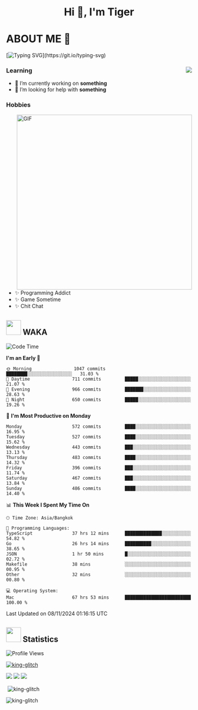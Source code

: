 <h1 align="center">Hi 👋, I'm Tiger</h1>




# ABOUT ME 💬

[![Typing SVG](https://readme-typing-svg.herokuapp.com?color=22F771&vCenter=true&lines=A+perssionate+developer+from+nowhere.)](https://git.io/typing-svg)

<div>
 <img align="right" src="https://spotify-github-profile.vercel.app/api/view?uid=12129734423&cover_image=false&theme=default&bar_color=22d016&bar_color_cover=true" />
 <h3>Learning</h3>
 
 <ul>
  <li>🔭 I’m currently working on <b>something</b></li>
  <li>🤝 I’m looking for help with <b>something</b></li>
 </ul>
 
</div>
<div>
 <h3>Hobbies</h3>
 <img align="right" height="475px"  alt="GIF" src="https://i.pinimg.com/originals/1f/b7/db/1fb7dbee557e5ed509f7517da8a84d58.gif" />
 <ul>
  <li>✨ Programming Addict</li>
  <li>✨ Game Sometime</li>
  <li>✨ Chit Chat</li>
 </ul>
 
</div>



## <img height="40" src="https://raw.githubusercontent.com/innng/innng/master/assets/kyubey.gif"/> WAKA

<!--START_SECTION:waka-->
![Code Time](http://img.shields.io/badge/Code%20Time-2%2C824%20hrs%2059%20mins-blue)

**I'm an Early 🐤** 

```text
🌞 Morning                1047 commits        ████████░░░░░░░░░░░░░░░░░   31.03 % 
🌆 Daytime                711 commits         █████░░░░░░░░░░░░░░░░░░░░   21.07 % 
🌃 Evening                966 commits         ███████░░░░░░░░░░░░░░░░░░   28.63 % 
🌙 Night                  650 commits         █████░░░░░░░░░░░░░░░░░░░░   19.26 % 
```
📅 **I'm Most Productive on Monday** 

```text
Monday                   572 commits         ████░░░░░░░░░░░░░░░░░░░░░   16.95 % 
Tuesday                  527 commits         ████░░░░░░░░░░░░░░░░░░░░░   15.62 % 
Wednesday                443 commits         ███░░░░░░░░░░░░░░░░░░░░░░   13.13 % 
Thursday                 483 commits         ████░░░░░░░░░░░░░░░░░░░░░   14.32 % 
Friday                   396 commits         ███░░░░░░░░░░░░░░░░░░░░░░   11.74 % 
Saturday                 467 commits         ███░░░░░░░░░░░░░░░░░░░░░░   13.84 % 
Sunday                   486 commits         ████░░░░░░░░░░░░░░░░░░░░░   14.40 % 
```


📊 **This Week I Spent My Time On** 

```text
🕑︎ Time Zone: Asia/Bangkok

💬 Programming Languages: 
TypeScript               37 hrs 12 mins      ██████████████░░░░░░░░░░░   54.82 % 
Go                       26 hrs 14 mins      ██████████░░░░░░░░░░░░░░░   38.65 % 
JSON                     1 hr 50 mins        █░░░░░░░░░░░░░░░░░░░░░░░░   02.72 % 
Makefile                 38 mins             ░░░░░░░░░░░░░░░░░░░░░░░░░   00.95 % 
Other                    32 mins             ░░░░░░░░░░░░░░░░░░░░░░░░░   00.80 % 

💻 Operating System: 
Mac                      67 hrs 53 mins      █████████████████████████   100.00 % 
```


 Last Updated on 08/11/2024 01:16:15 UTC
<!--END_SECTION:waka-->
## <img height="40" src="https://raw.githubusercontent.com/innng/innng/master/assets/kyubey.gif"/> Statistics
![Profile Views](https://komarev.com/ghpvc/?username=king-glitch)  

<p align="left"> 
 <a href="https://github.com/ryo-ma/github-profile-trophy">
  <img src="https://github-profile-trophy.vercel.app/?username=king-glitch&theme=dracula" alt="king-glitch" />
 </a> </p>

![](https://github-profile-summary-cards.vercel.app/api/cards/profile-details?username=king-glitch&theme=dracula)
![](https://github-profile-summary-cards.vercel.app/api/cards/stats?username=king-glitch&theme=dracula) 
![](https://github-profile-summary-cards.vercel.app/api/cards/productive-time?username=king-glitch&theme=dracula)


<p>&nbsp;<img align="center" src="https://github-readme-stats.vercel.app/api?username=king-glitch&theme=dracula" alt="king-glitch" /></p>

<p><img align="center" src="https://github-readme-streak-stats.herokuapp.com/?user=king-glitch&theme=dracula" alt="king-glitch" /></p>
